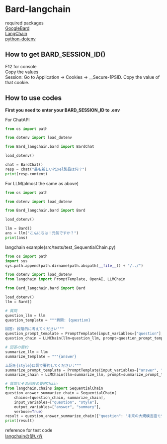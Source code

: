 # Bard-langchain
required packages  
[GoogleBard](https://github.com/acheong08/Bard)  
[LangChain](https://zenn.dev/umi_mori/books/prompt-engineer/viewer/langchain_indexes)  
[python-dotenv](https://pypi.org/project/python-dotenv/)

## How to get BARD_SESSION_ID()
F12 for console  
Copy the values  
Session: Go to Application → Cookies → __Secure-1PSID. Copy the value of that cookie.  

## How to use codes
__First you need to enter your BARD_SESSION_ID to .env__

For ChatAPI  
```python
from os import path

from dotenv import load_dotenv

from Bard_langchain.bard import BardChat

load_dotenv()

chat = BardChat()
resp = chat("最も新しいPixel製品は何？")
print(resp.content)
```

For LLM(almost the same as above)
```python
from os import path

from dotenv import load_dotenv

from Bard_langchain.bard import Bard

load_dotenv()

llm = Bard()
ans = llm("こんにちは！元気ですか？")
print(ans)
```

langchain example(src/tests/test_SequentialChain.py)
```python
from os import path
import sys
sys.path.append(path.dirname(path.abspath(__file__)) + "/../")

from dotenv import load_dotenv
from langchain import PromptTemplate, OpenAI, LLMChain

from Bard_langchain.bard import Bard

load_dotenv()
llm = Bard()

# 質問
question_llm = llm
question_template = """質問: {question}

回答: 段階的に考えてください"""
question_prompt_template = PromptTemplate(input_variables=["question"], template=question_template)
question_chain = LLMChain(llm=question_llm, prompt=question_prompt_template, output_key="answer")

# 回答の要約
summarize_llm = llm
summarize_template = """{answer}

上記を{style}口調で要約してください:"""
summarize_prompt_template = PromptTemplate(input_variables=["answer", "style"], template=summarize_template)
summarize_chain = LLMChain(llm=summarize_llm, prompt=summarize_prompt_template, output_key="summary")

# 質問とその回答の要約Chain
from langchain.chains import SequentialChain
question_answer_summarize_chain = SequentialChain(
    chains=[question_chain, summarize_chain],
    input_variables=["question", "style"],
    output_variables=["answer", "summary"],
    verbose=True)
result = question_answer_summarize_chain({"question": "未来の大規模言語モデルはどうなりますか？", "style": "江戸っ子"})
print(result)
```

reference for test code  
[langchainの使い方](https://qiita.com/sakasegawa/items/9b6c79dc11bc3a1bc0ed)
